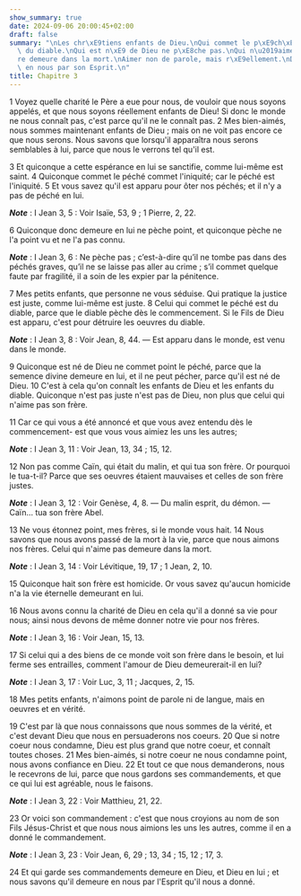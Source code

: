 ```yaml
---
show_summary: true
date: 2024-09-06 20:00:45+02:00
draft: false
summary: "\nLes chr\xE9tiens enfants de Dieu.\nQui commet le p\xE9ch\xE9 est enfant\
  \ du diable.\nQui est n\xE9 de Dieu ne p\xE8che pas.\nQui n\u2019aime pas son fr\xE8\
  re demeure dans la mort.\nAimer non de parole, mais r\xE9ellement.\nDieu demeure\
  \ en nous par son Esprit.\n"
title: Chapitre 3
---
```





1 Voyez quelle charité le Père a eue pour nous, de vouloir que nous soyons appelés, et que nous soyons réellement enfants de Dieu! Si donc le monde ne nous connaît pas, c'est parce qu'il ne le connaît pas. 2 Mes bien-aimés, nous sommes maintenant enfants de Dieu ; mais on ne voit pas encore ce que nous serons. Nous savons que lorsqu'il apparaîtra nous serons semblables à lui, parce que nous le verrons tel qu'il est.


3 Et quiconque a cette espérance en lui se sanctifie, comme lui-même est saint. 4 Quiconque commet le péché commet l'iniquité; car le péché est l'iniquité. 5 Et vous savez qu'il est apparu pour ôter nos péchés; et il n'y a pas de péché en lui.

***Note*** :  I Jean 3, 5 : Voir Isaïe, 53, 9 ; 1 Pierre, 2, 22.

6 Quiconque donc demeure en lui ne pèche point, et quiconque pèche ne l'a point vu et ne l'a pas connu.

***Note*** :  I Jean 3, 6 : Ne pèche pas ; c’est-à-dire qu’il ne tombe pas dans des péchés graves, qu’il ne se laisse pas aller au crime ; s’il commet quelque faute par fragilité, il a soin de les expier par la pénitence.


7 Mes petits enfants, que personne ne vous séduise. Qui pratique la justice est juste, comme lui-même est juste. 8 Celui qui commet le péché est du diable, parce que le diable pèche dès le commencement. Si le Fils de Dieu est apparu, c'est pour détruire les oeuvres du diable.

***Note*** :  I Jean 3, 8 : Voir Jean, 8, 44. ― Est apparu dans le monde, est venu dans le monde.

9 Quiconque est né de Dieu ne commet point le péché, parce que la semence divine demeure en lui, et il ne peut pécher, parce qu'il est né de Dieu. 10 C'est à cela qu'on connaît les enfants de Dieu et les enfants du diable. Quiconque n'est pas juste n'est pas de Dieu, non plus que celui qui n'aime pas son frère.


11 Car ce qui vous a été annoncé et que vous avez entendu dès le commencement- est que vous vous aimiez les uns les autres;

***Note*** :  I Jean 3, 11 : Voir Jean, 13, 34 ; 15, 12.

12 Non pas comme Caïn, qui était du malin, et qui tua son frère. Or pourquoi le tua-t-il? Parce que ses oeuvres étaient mauvaises et celles de son frère justes.

***Note*** :  I Jean 3, 12 : Voir Genèse, 4, 8. ― Du malin esprit, du démon. ― Caïn… tua son frère Abel.

13 Ne vous étonnez point, mes frères, si le monde vous hait. 14 Nous savons que nous avons passé de la mort à la vie, parce que nous aimons nos frères. Celui qui n'aime pas demeure dans la mort.

***Note*** :  I Jean 3, 14 : Voir Lévitique, 19, 17 ; 1 Jean, 2, 10.

15 Quiconque hait son frère est homicide. Or vous savez qu'aucun homicide n'a la vie éternelle demeurant en lui.


16 Nous avons connu la charité de Dieu en cela qu'il a donné sa vie pour nous; ainsi nous devons de même donner notre vie pour nos frères.

***Note*** :  I Jean 3, 16 : Voir Jean, 15, 13.

17 Si celui qui a des biens de ce monde voit son frère dans le besoin, et lui ferme ses entrailles, comment l'amour de Dieu demeurerait-il en lui?

***Note*** :  I Jean 3, 17 : Voir Luc, 3, 11 ; Jacques, 2, 15.

18 Mes petits enfants, n'aimons point de parole ni de langue, mais en oeuvres et en vérité.


19 C'est par là que nous connaissons que nous sommes de la vérité, et c'est devant Dieu que nous en persuaderons nos coeurs. 20 Que si notre coeur nous condamne, Dieu est plus grand que notre coeur, et connaît toutes choses. 21 Mes bien-aimés, si notre coeur ne nous condamne point, nous avons confiance en Dieu. 22 Et tout ce que nous demanderons, nous le recevrons de lui, parce que nous gardons ses commandements, et que ce qui lui est agréable, nous le faisons.

***Note*** :  I Jean 3, 22 : Voir Matthieu, 21, 22.

23 Or voici son commandement : c'est que nous croyions au nom de son Fils Jésus-Christ et que nous nous aimions les uns les autres, comme il en a donné le commandement.

***Note*** :  I Jean 3, 23 : Voir Jean, 6, 29 ; 13, 34 ; 15, 12 ; 17, 3.

24 Et qui garde ses commandements demeure en Dieu, et Dieu en lui ; et nous savons qu'il demeure en nous par l'Esprit qu'il nous a donné.

